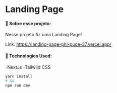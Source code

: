 # Landing Page

#### 🔹 Sobre esse projeto:

Nesse projeto fiz uma Landing Page!

Link: https://landing-page-phi-puce-37.vercel.app/

#### 🔹 Technologies Used:
-NextJs
-Tailwild CSS

```bash
yarn install
# &&
npm run dev
```
